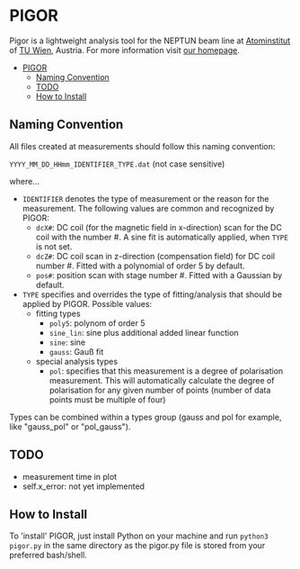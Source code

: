 # PIGOR

Pigor is a lightweight analysis tool for the NEPTUN beam line at [Atominstitut](https://ati.tuwien.ac.at/startseite/) of [TU Wien](https://www.tuwien.ac.at/), Austria. For more information visit [our homepage](http://www.neutroninterferometry.com/).

- [PIGOR](#pigor)
  - [Naming Convention](#naming-convention)
  - [TODO](#todo)
  - [How to Install](#how-to-install)

## Naming Convention

All files created at measurements should follow this naming convention:

`YYYY_MM_DD_HHmm_IDENTIFIER_TYPE.dat` (not case sensitive)

where...

+ `IDENTIFIER` denotes the type of measurement or the reason for the measurement. The following values are common and recognized by PIGOR:
    + `dcX#`: DC coil (for the magnetic field in x-direction) scan for the DC coil with the number #. A sine fit is automatically applied, when `TYPE` is not set.
    + `dcZ#`: DC coil scan in z-direction (compensation field) for DC coil number #. Fitted with a polynomial of order 5 by default.
    + `pos#`: position scan with stage number #. Fitted with a Gaussian by default.
+ `TYPE` specifies and overrides the type of fitting/analysis that should be applied by PIGOR. Possible values:
    + fitting types
        + `poly5`: polynom of order 5
        + `sine_lin`: sine plus additional added linear function
        + `sine`: sine
        + `gauss`: Gauß fit
    + special analysis types
        + `pol`: specifies that this measurement is a degree of polarisation measurement. This will automatically calculate the degree of polarisation for any given number of points (number of data points must be multiple of four)

Types can be combined within a types group (gauss and pol for example, like "gauss_pol" or "pol_gauss").

## TODO

+ measurement time in plot
+ self.x_error: not yet implemented

## How to Install

To 'install' PIGOR, just install Python on your machine and run `python3 pigor.py` in the same directory as the pigor.py file is stored from your preferred bash/shell.